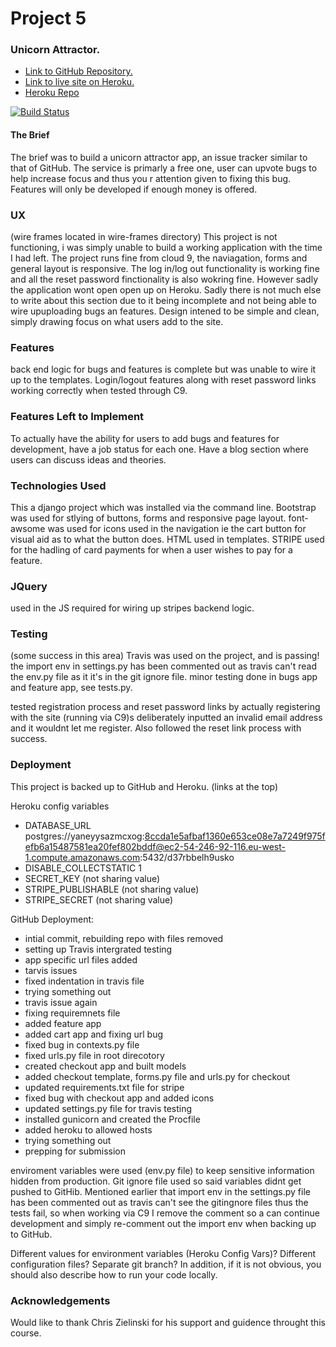 # Project 5
### Unicorn Attractor.

- <a href="https://github.com/twdstudent/Project-5-Unicorn">Link to GitHub Repository.</a>
- <a href="https://project-5-unicornapp-td.herokuapp.com/">Link to live site on Heroku.</a>
- <a href="https://dashboard.heroku.com/apps/project-5-unicornapp-td">Heroku Repo</a>

[![Build Status](https://travis-ci.org/twdstudent/Project-5-Unicorn.svg?branch=master)](https://travis-ci.org/twdstudent/Project-5-Unicorn)

#### The Brief
The brief was to build a unicorn attractor app, an issue tracker similar to that of GitHub.
The service is primarly a free one, user can upvote bugs to help increase focus and thus you r attention given to fixing this bug.
Features will only be developed if enough money is offered.

### UX
(wire frames located in wire-frames directory)
This project is not functioning, i was simply unable to build a working application with the time I had left.
The project runs fine from cloud 9, the naviagation, forms and general layout is responsive.
The log in/log out functionality is working fine and all the reset password finctionality is also wokring fine.
However sadly the application wont open open up on Heroku.
Sadly there is not much else to write about this section due to it being incomplete and not being able to wire upuploading bugs 
an features.
Design intened to be simple and clean, simply drawing focus on what users add to the site.

### Features
back end logic for bugs and features is complete but was unable to wire it up to the templates.
Login/logout features along with reset password links working correctly when tested through C9.

### Features Left to Implement
To actually have the ability for users to add bugs and features for development, have a job status for each one.
Have a blog section where users can discuss ideas and theories.

### Technologies Used
This a django project which was installed via the command line.
Bootstrap was used for stlying of buttons, forms and responsive page layout.
font-awsome was used for icons used in the navigation ie the cart button for visual aid as to what the button does.
HTML used in templates.
STRIPE used for the hadling of card payments for when a user wishes to pay for a feature. 

### JQuery
used in the JS required for wiring up stripes backend logic.

### Testing
(some success in this area) Travis was used on the project, and is passing!
the import env in settings.py has been commented out as travis can't read the env.py file as it it's in the 
git ignore file. minor testing done in bugs app and feature app, see tests.py.

tested registration process and reset password links by actually registering with the site (running via C9)s
deliberately inputted an invalid email address and it wouldnt let me register.
Also followed the reset link process with success.

### Deployment
This project is backed up to GitHub and Heroku. (links at the top)

Heroku config variables
- DATABASE_URL postgres://yaneyysazmcxog:8ccda1e5afbaf1360e653ce08e7a7249f975fefb6a15487581ea20fef802bddf@ec2-54-246-92-116.eu-west-1.compute.amazonaws.com:5432/d37rbbelh9usko
- DISABLE_COLLECTSTATIC 1
- SECRET_KEY (not sharing value)
- STRIPE_PUBLISHABLE (not sharing value)
- STRIPE_SECRET (not sharing value)

GitHub Deployment:
- intial commit, rebuilding repo with files removed
- setting up Travis intergrated testing
- app specific url files added
- tarvis issues
- fixed indentation in travis file
- trying something out
- travis issue again
- fixing requiremnets file
- added feature app
- added cart app and fixing url bug
- fixed bug in contexts.py file
- fixed urls.py file in root direcotory
- created checkout app and built models
- added checkout template, forms.py file and urls.py for checkout
- updated requirements.txt file for stripe
- fixed bug with checkout app and added icons
- updated settings.py file for travis testing
- installed gunicorn and created the Procfile
- added heroku to allowed hosts
- trying something out
- prepping for submission

enviroment variables were used (env.py file) to keep sensitive information hidden from production.
Git ignore file used so said variables didnt get pushed to GitHib.
Mentioned earlier that import env in the settings.py file has been commented out as travis can't see the 
gitingnore files thus the tests fail, so when working via C9 I remove the comment so a can continue development
and simply re-comment out the import env when backing up to GitHub.

Different values for environment variables (Heroku Config Vars)?
Different configuration files?
Separate git branch?
In addition, if it is not obvious, you should also describe how to run your code locally.


### Acknowledgements
Would like to thank Chris Zielinski for his support and guidence throught this course.